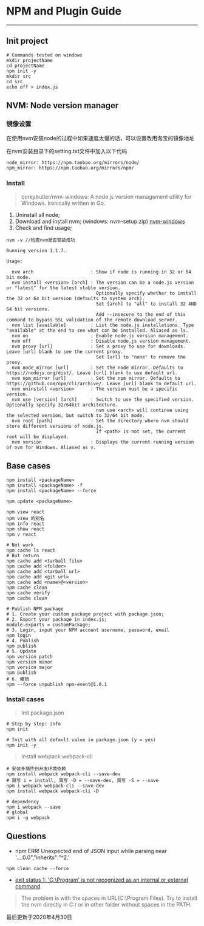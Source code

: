 # NPM and Plugin Guide

---

## Init project
```shell script
# Commands tested on windows
mkdir projectName
cd projectName
npm init -y
mkdir src
cd src
echo off > index.js
```

## NVM: Node version manager

### 镜像设置
在使用nvm安装node的过程中如果速度太慢的话，可以设置改用淘宝的镜像地址

在nvm安装目录下的setting.txt文件中加入以下代码
```shell script
node_mirror: https://npm.taobao.org/mirrors/node/
npm_mirror: https://npm.taobao.org/mirrors/npm/
```

### Install
> coreybutler/nvm-windows: A node.js version management utility for Windows. Ironically written in Go.

1. Uninstall all node;
2. Download and install nvm; (windows: nvm-setup.zip)
[nvm-windows](https://github.com/coreybutler/nvm-windows)
3. Check and find usage;
```shell script
nvm -v //检查nvm是否安装成功

Running version 1.1.7.

Usage:

  nvm arch                     : Show if node is running in 32 or 64 bit mode.
  nvm install <version> [arch] : The version can be a node.js version or "latest" for the latest stable version.
                                 Optionally specify whether to install the 32 or 64 bit version (defaults to system arch).
                                 Set [arch] to "all" to install 32 AND 64 bit versions.
                                 Add --insecure to the end of this command to bypass SSL validation of the remote download server.
  nvm list [available]         : List the node.js installations. Type "available" at the end to see what can be installed. Aliased as ls.
  nvm on                       : Enable node.js version management.
  nvm off                      : Disable node.js version management.
  nvm proxy [url]              : Set a proxy to use for downloads. Leave [url] blank to see the current proxy.
                                 Set [url] to "none" to remove the proxy.
  nvm node_mirror [url]        : Set the node mirror. Defaults to https://nodejs.org/dist/. Leave [url] blank to use default url.
  nvm npm_mirror [url]         : Set the npm mirror. Defaults to https://github.com/npm/cli/archive/. Leave [url] blank to default url.
  nvm uninstall <version>      : The version must be a specific version.
  nvm use [version] [arch]     : Switch to use the specified version. Optionally specify 32/64bit architecture.
                                 nvm use <arch> will continue using the selected version, but switch to 32/64 bit mode.
  nvm root [path]              : Set the directory where nvm should store different versions of node.js.
                                 If <path> is not set, the current root will be displayed.
  nvm version                  : Displays the current running version of nvm for Windows. Aliased as v.

```

## Base cases
```shell script
npm install <packageName>
npm install <packageName> -f
npm install <packageName> --force

npm update <packageName>

npm view react
npm view 的别名
npm info react
npm show react
npm v react

# Not work
npm cache ls react
# But return
npm cache add <tarball file>
npm cache add <folder>
npm cache add <tarball url>
npm cache add <git url>
npm cache add <name>@<version>
npm cache clean
npm cache verify
npm cache clean

# Publish NPM package
# 1. Create your custom package project with package.json;
# 2. Export your package in index.js;
module.exports = customPackage;
# 3. Login, input your NPM account username, password, email
npm login
# 4. Publish
npm publish
# 5. Update
npm version patch
npm version minor
npm version major
npm publish
# 6. 撤销
npm --force unpublish npm-event@1.0.1
```

### Install cases

> Init package.json 
```shell script
# Step by step: info
npm init

# Init with all default value in package.json (y = yes)
npm init -y
```

> Install webpack webpack-cli
```shell script
# 安装多插件到开发环境依赖
npm install webpack webpack-cli --save-dev
# 简写 i = install, 简写 -D = --save-dev, 简写 -S = --save
npm i webpack webpack-cli --save-dev
npm install webpack webpack-cli -D

# dependency
npm i webpack --save
# global
npm i -g webpack
```

## Questions

- npm ERR! Unexpected end of JSON input while parsing near '....0.0","inherits":"^2.'
```shell script
npm clean cache --force
```

- [exit status 1: 'C:\Program' is not recognized as an internal or external command](https://github.com/coreybutler/nvm-windows/issues/168)
> The problem is with the spaces in URL(C:\Program Files). Try to install the nvm directly in C:/ or in other folder without spaces in the PATH.


最后更新于2020年4月30日
